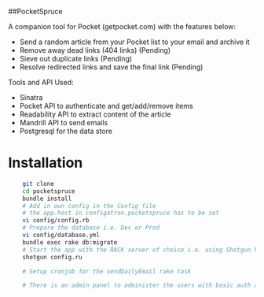 ##PocketSpruce

A companion tool for Pocket (getpocket.com) with the features below:

- Send a random article from your Pocket list to your email and archive it
- Remove away dead links (404 links) (Pending)
- Sieve out duplicate links (Pending)
- Resolve redirected links and save the final link (Pending)

Tools and API Used:

- Sinatra
- Pocket API to authenticate and get/add/remove items
- Readability API to extract content of the article
- Mandrill API to send emails
- Postgresql for the data store


# Installation

```sh
	git clone
	cd pocketspruce
	bundle install
	# Add in own config in the Config file
	# the app.host in configatron.pocketspruce has to be set
	vi config/config.rb
	# Prepare the database i.e. Dev or Prod
	vi config/database.yml
	bundle exec rake db:migrate
	# Start the app with the RACK server of choice i.e. using Shotgun here
	shotgun config.ru

	# Setup cronjob for the sendDailyEmail rake task

	# There is an admin panel to administer the users with basic auth at <app>/admin
```
